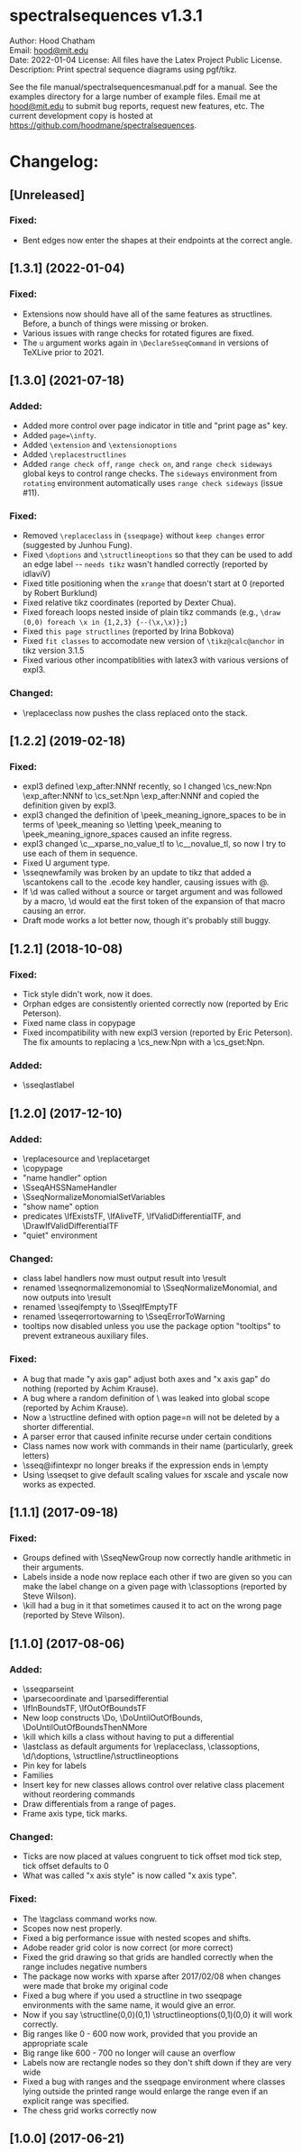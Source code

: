 
spectralsequences v1.3.1
========================
Author: Hood Chatham  
Email: hood@mit.edu  
Date: 2022-01-04
License: All files have the Latex Project Public License.  
Description: Print spectral sequence diagrams using pgf/tikz.  


See the file manual/spectralsequencesmanual.pdf for a manual. See the examples directory for a large number of example files.
Email me at hood@mit.edu to submit bug reports, request new features, etc. The current development copy is hosted at https://github.com/hoodmane/spectralsequences. 

Changelog:
==========
## [Unreleased]

### Fixed:
- Bent edges now enter the shapes at their endpoints at the correct angle.

## [1.3.1] (2022-01-04)

### Fixed:
- Extensions now should have all of the same features as structlines. Before, a
  bunch of things were missing or broken.
- Various issues with range checks for rotated figures are fixed.
- The `u` argument works again in `\DeclareSseqCommand` in versions of TeXLive
  prior to 2021.

## [1.3.0] (2021-07-18)
### Added:
- Added more control over page indicator in title and "print page as" key.
- Added `page=\infty`.
- Added `\extension` and `\extensionoptions`
- Added `\replacestructlines`
- Added `range check off`, `range check on`, and `range check sideways` global
  keys to control range checks. The `sideways` environment from `rotating`
  environment automatically uses `range check sideways` (issue #11). 

### Fixed:
- Removed `\replaceclass` in `{sseqpage}` without `keep changes` error (suggested by Junhou Fung).
- Fixed `\doptions` and `\structlineoptions` so that they can be used to add an edge label -- `needs tikz` wasn't handled correctly (reported by idlaviV)
- Fixed title positioning when the `xrange` that doesn't start at 0 (reported by Robert Burklund)
- Fixed relative tikz coordinates (reported by Dexter Chua).
- Fixed foreach loops nested inside of plain tikz commands (e.g., `\draw (0,0) foreach \x in {1,2,3} {--(\x,\x)};`)
- Fixed `this page structlines` (reported by Irina Bobkova)
- Fixed `fit classes` to accomodate new version of `\tikz@calc@anchor` in tikz version 3.1.5
- Fixed various other incompatiblities with latex3 with various versions of expl3.

### Changed:
- \replaceclass now pushes the class replaced onto the stack.

## [1.2.2] (2019-02-18)
### Fixed:
- expl3 defined \exp_after:NNNf recently, so I changed \cs_new:Npn \exp_after:NNNf to \cs_set:Npn \exp_after:NNNf and copied the definition given by
  expl3.
- expl3 changed the definition of \peek_meaning_ignore_spaces to be in terms of \peek_meaning so \letting \peek_meaning to \peek_meaning_ignore_spaces 
  caused an infite regress. 
- expl3 changed \c__xparse_no_value_tl to \c__novalue_tl, so now I try to use each of them in sequence.
- Fixed U argument type.
- \sseqnewfamily was broken by an update to tikz that added a \scantokens call to the .ecode key handler, causing issues with @.
- If \d was called without a source or target argument and was followed by a macro, \d would eat the first token of the expansion of that macro
  causing an error. 
- Draft mode works a lot better now, though it's probably still buggy.

## [1.2.1] (2018-10-08)
### Fixed:
- Tick style didn't work, now it does.
- Orphan edges are consistently oriented correctly now (reported by Eric Peterson).
- Fixed name class in copypage
- Fixed incompatibility with new expl3 version (reported by Eric Peterson). The fix amounts to replacing a \cs_new:Npn with a \cs_gset:Npn.

### Added:
- \sseqlastlabel

## [1.2.0] (2017-12-10)
### Added:
- \replacesource and \replacetarget
- \copypage
- "name handler" option
- \SseqAHSSNameHandler
- \SseqNormalizeMonomialSetVariables
- "show name" option
- predicates \IfExistsTF, \IfAliveTF, \IfValidDifferentialTF, and \DrawIfValidDifferentialTF
- "quiet" environment

### Changed:
- class label handlers now must output result into \result
- renamed \sseqnormalizemonomial to \SseqNormalizeMonomial, and now outputs into \result
- renamed \sseqifempty to \SseqIfEmptyTF 
- renamed \sseqerrortowarning to \SseqErrorToWarning
- tooltips now disabled unless you use the package option "tooltips" to prevent extraneous auxiliary files.

### Fixed:
- A bug that made "y axis gap" adjust both axes and "x axis gap" do nothing (reported by Achim Krause).
- A bug where a random definition of \\ was leaked into global scope (reported by Achim Krause).
- Now a \structline defined with option page=n will not be deleted by a shorter differential.
- A parser error that caused infinite recurse under certain conditions
- Class names now work with commands in their name (particularly, greek letters)
- \sseq@ifintexpr no longer breaks if the expression ends in \empty
- Using \sseqset to give default scaling values for xscale and yscale now works as expected.

    
## [1.1.1] (2017-09-18)

### Fixed:
- Groups defined with \SseqNewGroup now correctly handle arithmetic in their arguments.
- Labels inside a node now replace each other if two are given so you can make the label change on a given page with \classoptions (reported by Steve Wilson). 
- \kill had a bug in it that sometimes caused it to act on the wrong page (reported by Steve Wilson).


## [1.1.0] (2017-08-06)

### Added:
- \sseqparseint
- \parsecoordinate and \parsedifferential
- \IfInBoundsTF, \IfOutOfBoundsTF
- New loop constructs \Do, \DoUntilOutOfBounds, \DoUntilOutOfBoundsThenNMore
- \kill which kills a class without having to put a differential
- \lastclass as default arguments for \replaceclass, \classoptions, \d/\doptions, \structline/\structlineoptions
- Pin key for labels
- Families 
- Insert key for new classes allows control over relative class placement without reordering commands
- Draw differentials from a range of pages.
- Frame axis type, tick marks.

### Changed:
- Ticks are now placed at values congruent to tick offset mod tick step, tick offset defaults to 0
- What was called "x axis style" is now called "x axis type".

### Fixed: 
- The \tagclass command works now.
- Scopes now nest properly.
- Fixed a big performance issue with nested scopes and shifts. 
- Adobe reader grid color is now correct (or more correct)
- Fixed the grid drawing so that grids are handled correctly when the range includes negative numbers
- The package now works with xparse after 2017/02/08 when changes were made that broke my original code
- Fixed a bug where if you used a structline in two sseqpage environments with the same name, it would give an error. 
- Now if you say \structline(0,0)(0,1) \structlineoptions(0,1)(0,0) it will work correctly.
- Big ranges like 0 - 600 now work, provided that you provide an appropriate scale
- Big range like 600 - 700 no longer will cause an overflow
- Labels now are rectangle nodes so they don't shift down if they are very wide
- Fixed a bug with ranges and the sseqpage environment where classes lying outside the printed range would enlarge the range even if an explicit range was specified.
- The chess grid works correctly now

## [1.0.0] (2017-06-21)
